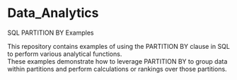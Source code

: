 # Data_Analytics

SQL PARTITION BY Examples  

This repository contains examples of using the PARTITION BY clause in SQL to perform various analytical functions.  
These examples demonstrate how to leverage PARTITION BY to group data within partitions and perform calculations or rankings over those partitions.

